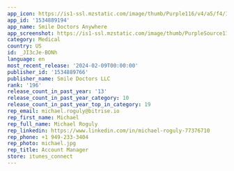 ```yaml
---
app_icon: https://is1-ssl.mzstatic.com/image/thumb/Purple116/v4/a5/f4/1a/a5f41a03-b1ad-145b-4500-0c4e5b7f8722/AppIcon-1x_U007emarketing-0-5-0-85-220-0.png/1024x1024bb.png
app_id: '1534889194'
app_name: Smile Doctors Anywhere
app_screenshot: https://is1-ssl.mzstatic.com/image/thumb/PurpleSource116/v4/c0/18/39/c0183913-6185-8f72-b059-713e6302ae44/e10691dc-5f66-4abb-988a-500fd4651194_ios-6.5-inch-1.jpg/1242x2688bb.png
category: Medical
country: US
id: _JI3cJe-BONh
language: en
most_recent_release: '2024-02-09T00:00:00'
publisher_id: '1534889766'
publisher_name: Smile Doctors LLC
rank: '196'
release_count_in_past_year: '13'
release_count_in_past_year_category: 10
release_count_in_past_year_top_in_category: 19
rep_email: michael.roguly@bitrise.io
rep_first_name: Michael
rep_full_name: Michael Roguly
rep_linkedin: https://www.linkedin.com/in/michael-roguly-77376710
rep_phone: +1 949-233-3404
rep_photo: michael.jpg
rep_title: Account Manager
store: itunes_connect
---
```

